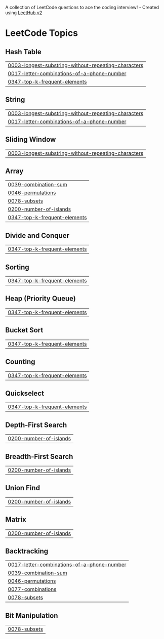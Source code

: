 A collection of LeetCode questions to ace the coding interview! - Created using [LeetHub v2](https://github.com/arunbhardwaj/LeetHub-2.0)
<!---LeetCode Topics Start-->
# LeetCode Topics
## Hash Table
|  |
| ------- |
| [0003-longest-substring-without-repeating-characters](https://github.com/googoo9918/ProblemSolving/tree/master/0003-longest-substring-without-repeating-characters) |
| [0017-letter-combinations-of-a-phone-number](https://github.com/googoo9918/ProblemSolving/tree/master/0017-letter-combinations-of-a-phone-number) |
| [0347-top-k-frequent-elements](https://github.com/googoo9918/ProblemSolving/tree/master/0347-top-k-frequent-elements) |
## String
|  |
| ------- |
| [0003-longest-substring-without-repeating-characters](https://github.com/googoo9918/ProblemSolving/tree/master/0003-longest-substring-without-repeating-characters) |
| [0017-letter-combinations-of-a-phone-number](https://github.com/googoo9918/ProblemSolving/tree/master/0017-letter-combinations-of-a-phone-number) |
## Sliding Window
|  |
| ------- |
| [0003-longest-substring-without-repeating-characters](https://github.com/googoo9918/ProblemSolving/tree/master/0003-longest-substring-without-repeating-characters) |
## Array
|  |
| ------- |
| [0039-combination-sum](https://github.com/googoo9918/ProblemSolving/tree/master/0039-combination-sum) |
| [0046-permutations](https://github.com/googoo9918/ProblemSolving/tree/master/0046-permutations) |
| [0078-subsets](https://github.com/googoo9918/ProblemSolving/tree/master/0078-subsets) |
| [0200-number-of-islands](https://github.com/googoo9918/ProblemSolving/tree/master/0200-number-of-islands) |
| [0347-top-k-frequent-elements](https://github.com/googoo9918/ProblemSolving/tree/master/0347-top-k-frequent-elements) |
## Divide and Conquer
|  |
| ------- |
| [0347-top-k-frequent-elements](https://github.com/googoo9918/ProblemSolving/tree/master/0347-top-k-frequent-elements) |
## Sorting
|  |
| ------- |
| [0347-top-k-frequent-elements](https://github.com/googoo9918/ProblemSolving/tree/master/0347-top-k-frequent-elements) |
## Heap (Priority Queue)
|  |
| ------- |
| [0347-top-k-frequent-elements](https://github.com/googoo9918/ProblemSolving/tree/master/0347-top-k-frequent-elements) |
## Bucket Sort
|  |
| ------- |
| [0347-top-k-frequent-elements](https://github.com/googoo9918/ProblemSolving/tree/master/0347-top-k-frequent-elements) |
## Counting
|  |
| ------- |
| [0347-top-k-frequent-elements](https://github.com/googoo9918/ProblemSolving/tree/master/0347-top-k-frequent-elements) |
## Quickselect
|  |
| ------- |
| [0347-top-k-frequent-elements](https://github.com/googoo9918/ProblemSolving/tree/master/0347-top-k-frequent-elements) |
## Depth-First Search
|  |
| ------- |
| [0200-number-of-islands](https://github.com/googoo9918/ProblemSolving/tree/master/0200-number-of-islands) |
## Breadth-First Search
|  |
| ------- |
| [0200-number-of-islands](https://github.com/googoo9918/ProblemSolving/tree/master/0200-number-of-islands) |
## Union Find
|  |
| ------- |
| [0200-number-of-islands](https://github.com/googoo9918/ProblemSolving/tree/master/0200-number-of-islands) |
## Matrix
|  |
| ------- |
| [0200-number-of-islands](https://github.com/googoo9918/ProblemSolving/tree/master/0200-number-of-islands) |
## Backtracking
|  |
| ------- |
| [0017-letter-combinations-of-a-phone-number](https://github.com/googoo9918/ProblemSolving/tree/master/0017-letter-combinations-of-a-phone-number) |
| [0039-combination-sum](https://github.com/googoo9918/ProblemSolving/tree/master/0039-combination-sum) |
| [0046-permutations](https://github.com/googoo9918/ProblemSolving/tree/master/0046-permutations) |
| [0077-combinations](https://github.com/googoo9918/ProblemSolving/tree/master/0077-combinations) |
| [0078-subsets](https://github.com/googoo9918/ProblemSolving/tree/master/0078-subsets) |
## Bit Manipulation
|  |
| ------- |
| [0078-subsets](https://github.com/googoo9918/ProblemSolving/tree/master/0078-subsets) |
<!---LeetCode Topics End-->